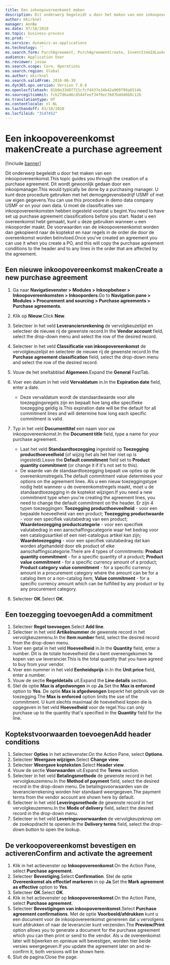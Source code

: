 ```yaml
---
title: Een inkoopovereenkomst maken
description: Dit onderwerp begeleidt u door het maken van een inkoopovereenkomst.
author: mkirknel
manager: AnnBe
ms.date: 07/18/2019
ms.topic: business-process
ms.prod: ''
ms.service: dynamics-ax-applications
ms.technology: ''
ms.search.form: PurchAgreement, PurchAgreementCreate, InventItemIdLookupSimple, AgreementConfirmRunForm, PurchAgreementHistory
audience: Application User
ms.reviewer: josaw
ms.search.scope: Core, Operations
ms.search.region: Global
ms.author: mkirknel
ms.search.validFrom: 2016-06-30
ms.dyn365.ops.version: Version 7.0.0
ms.openlocfilehash: 81b0e33d8f721cfcfd437e34b42a909798a6514b
ms.sourcegitcommit: fcb27d6a46cd544feef34f6ec7607bdd46b0c12b
ms.translationtype: HT
ms.contentlocale: nl-NL
ms.lasthandoff: 03/18/2020
ms.locfileid: "3147452"
---
```

# <a name="create-a-purchase-agreement"></a><span data-ttu-id="43e77-103">Een inkoopovereenkomst maken</span><span class="sxs-lookup"><span data-stu-id="43e77-103">Create a purchase agreement</span></span>

[!include [banner](../../includes/banner.md)]

<span data-ttu-id="43e77-104">Dit onderwerp begeleidt u door het maken van een inkoopovereenkomst.</span><span class="sxs-lookup"><span data-stu-id="43e77-104">This topic guides you through the creation of a purchase agreement.</span></span> <span data-ttu-id="43e77-105">Dit wordt gewoonlijk gedaan door een inkoopmanager.</span><span class="sxs-lookup"><span data-stu-id="43e77-105">This would typically be done by a purchasing manager.</span></span> <span data-ttu-id="43e77-106">U kunt deze procedure gebruiken met het demogegevensbedrijf USMF of met uw eigen gegevens.</span><span class="sxs-lookup"><span data-stu-id="43e77-106">You can use this procedure in demo data company USMF or on your own data.</span></span> <span data-ttu-id="43e77-107">U moet de classificaties van inkoopovereenkomsten hebben ingesteld voordat u begint.</span><span class="sxs-lookup"><span data-stu-id="43e77-107">You need to have set up purchase agreement classifications before you start.</span></span> <span data-ttu-id="43e77-108">Nadat u een overeenkomst hebt gemaakt, kunt u deze gebruiken wanneer u een inkooporder maakt. De voorwaarden van de inkoopovereenkomst worden dan gekopieerd naar de koptekst en naar regels in de order die door de overeenkomst worden beïnvloed.</span><span class="sxs-lookup"><span data-stu-id="43e77-108">Once you've created an agreement you can use it when you create a PO, and this will copy the purchase agreement conditions to the header and to any lines in the order that are affected by the agreement.</span></span>


## <a name="create-a-new-purchase-agreement"></a><span data-ttu-id="43e77-109">Een nieuwe inkoopovereenkomst maken</span><span class="sxs-lookup"><span data-stu-id="43e77-109">Create a new purchase agreement</span></span>
1. <span data-ttu-id="43e77-110">Ga naar **Navigatievenster > Modules > Inkoopbeheer > Inkoopovereenkomsten > Inkooporders**.</span><span class="sxs-lookup"><span data-stu-id="43e77-110">Go to **Navigation pane > Modules > Procurement and sourcing > Purchase agreements > Purchase agreements**.</span></span>
2. <span data-ttu-id="43e77-111">Klik op **Nieuw**.</span><span class="sxs-lookup"><span data-stu-id="43e77-111">Click **New**.</span></span>
3. <span data-ttu-id="43e77-112">Selecteer in het veld **Leveranciersrekening** de vervolgkeuzelijst en selecteer de nieuwe rij de gewenste record.</span><span class="sxs-lookup"><span data-stu-id="43e77-112">In the **Vendor account** field, select the drop-down menu and select the row of the desired record.</span></span>
4. <span data-ttu-id="43e77-113">Selecteer in het veld **Classificatie van inkoopovereenkomst** de vervolgkeuzelijst en selecteer de nieuwe rij de gewenste record.</span><span class="sxs-lookup"><span data-stu-id="43e77-113">In the **Purchase agreement classification** field, select the drop-down menu and select the row of the desired record.</span></span>
5. <span data-ttu-id="43e77-114">Vouw de het sneltabblad **Algemeen**.</span><span class="sxs-lookup"><span data-stu-id="43e77-114">Expand the **General** FastTab.</span></span>
6. <span data-ttu-id="43e77-115">Voer een datum in het veld **Vervaldatum** in.</span><span class="sxs-lookup"><span data-stu-id="43e77-115">In the **Expiration date** field, enter a date.</span></span>

    - <span data-ttu-id="43e77-116">Deze vervaldatum wordt de standaardwaarde voor alle toezeggingsregels zijn en bepaalt hoe lang elke specifieke toezegging geldig is.</span><span class="sxs-lookup"><span data-stu-id="43e77-116">This expiration date will be the default for all commitment lines and will determine how long each specific commitment is valid.</span></span>  

7. <span data-ttu-id="43e77-117">Typ in het veld **Documenttitel** een naam voor uw inkoopovereenkomst.</span><span class="sxs-lookup"><span data-stu-id="43e77-117">In the **Document title** field, type a name for your purchase agreement.</span></span>

    - <span data-ttu-id="43e77-118">Laat het veld **Standaardtoezegging** ingesteld op **Toezegging producthoeveelheid** (of wijzig het als het hier niet op is ingesteld).</span><span class="sxs-lookup"><span data-stu-id="43e77-118">Leave the **Default commitment** field set to **Product quantity commitment** (or change it if it's not set to this).</span></span>  
    - <span data-ttu-id="43e77-119">De waarde van de standaardtoezegging bepaalt uw opties op de overeenkomstregels.</span><span class="sxs-lookup"><span data-stu-id="43e77-119">The default commitment value determines your options on the agreement lines.</span></span> <span data-ttu-id="43e77-120">Als u een nieuw toezeggingstype nodig hebt wanneer u de overeenkomstregels maakt, moet u de standaardtoezegging in de koptekst wijzigen.</span><span class="sxs-lookup"><span data-stu-id="43e77-120">If you need a new commitment type when you're creating the agreement lines, you need to change the default commitment on the header.</span></span> <span data-ttu-id="43e77-121">Er zijn 4 typen toezeggingen: **Toezegging producthoeveelheid** - voor een bepaalde hoeveelheid van een product; **Toezegging productwaarde** - voor een specifiek valutabedrag van een product; **Waardetoezegging productcategorie** - voor een specifiek valutabedrag in een aanschaffingscategorie waar het bedrag voor een catalogusartikel of een niet-catalogus artikel kan zijn; **Waardetoezegging** - voor een specifiek valutabedrag dat kan worden afgehandeld door elk product of elke aanschaffingscategorie.</span><span class="sxs-lookup"><span data-stu-id="43e77-121">There are 4 types of commitments: **Product quantity commitment** - for a specific quantity of a product; **Product value commitment** - for a specific currency amount of a product; **Product category value commitment** - for a specific currency amount in a procurement category where the amount can be for a catalog item or a non-catalog item; **Value commitment** - for a specific currency amount which can be fulfilled by any product or by any procurement category.</span></span>  

8. <span data-ttu-id="43e77-122">Selecteer **OK**.</span><span class="sxs-lookup"><span data-stu-id="43e77-122">Select **OK**.</span></span>

## <a name="add-a-commitment"></a><span data-ttu-id="43e77-123">Een toezegging toevoegen</span><span class="sxs-lookup"><span data-stu-id="43e77-123">Add a commitment</span></span>
1. <span data-ttu-id="43e77-124">Selecteer **Regel toevoegen**.</span><span class="sxs-lookup"><span data-stu-id="43e77-124">Select **Add line**.</span></span>
2. <span data-ttu-id="43e77-125">Selecteer in het veld **Artikelnummer** de gewenste record in het vervolgkeuzemenu.</span><span class="sxs-lookup"><span data-stu-id="43e77-125">In the **Item number** field, select the desired record from the drop-down menu.</span></span>
3. <span data-ttu-id="43e77-126">Voer een getal in het veld **Hoeveelheid** in.</span><span class="sxs-lookup"><span data-stu-id="43e77-126">In the **Quantity** field, enter a number.</span></span> <span data-ttu-id="43e77-127">Dit is de totale hoeveelheid die u bent overeengekomen te kopen van uw leverancier.</span><span class="sxs-lookup"><span data-stu-id="43e77-127">This is the total quantity that you have agreed to buy from your vendor.</span></span>  
4. <span data-ttu-id="43e77-128">Voer een nummer in het veld **Eenheidsprijs** in.</span><span class="sxs-lookup"><span data-stu-id="43e77-128">In the **Unit price** field, enter a number.</span></span>
5. <span data-ttu-id="43e77-129">Vouw de sectie **Regeldetails** uit.</span><span class="sxs-lookup"><span data-stu-id="43e77-129">Expand the **Line details** section.</span></span>
6. <span data-ttu-id="43e77-130">Stel de optie **Max is afgedwongen** in op **Ja**.</span><span class="sxs-lookup"><span data-stu-id="43e77-130">Set the **Max is enforced** option to **Yes**.</span></span> <span data-ttu-id="43e77-131">De optie **Max is afgedwongen** beperkt het gebruik van de toezegging.</span><span class="sxs-lookup"><span data-stu-id="43e77-131">The **Max is enforced** option limits the use of the commitment.</span></span> <span data-ttu-id="43e77-132">U kunt slechts maximaal de hoeveelheid kopen die is opgegeven in het veld **Hoeveelheid** voor de regel.</span><span class="sxs-lookup"><span data-stu-id="43e77-132">You can only purchase up to the quantity that's specified in the **Quantity** field for the line.</span></span>  

## <a name="add-header-conditions"></a><span data-ttu-id="43e77-133">Koptekstvoorwaarden toevoegen</span><span class="sxs-lookup"><span data-stu-id="43e77-133">Add header conditions</span></span>
1. <span data-ttu-id="43e77-134">Selecteer **Opties** in het actievenster.</span><span class="sxs-lookup"><span data-stu-id="43e77-134">On the Action Pane, select **Options**.</span></span>
2. <span data-ttu-id="43e77-135">Selecteer **Weergave wijzigen**.</span><span class="sxs-lookup"><span data-stu-id="43e77-135">Select **Change view**.</span></span>
3. <span data-ttu-id="43e77-136">Selecteer **Weergave kopteksten**.</span><span class="sxs-lookup"><span data-stu-id="43e77-136">Select **Header view**.</span></span>
4. <span data-ttu-id="43e77-137">Vouw de sectie **Voorwaarden** uit.</span><span class="sxs-lookup"><span data-stu-id="43e77-137">Expand the **Terms** section.</span></span>
5. <span data-ttu-id="43e77-138">Selecteer in het veld **Betalingsmethode** de gewenste record in het vervolgkeuzemenu.</span><span class="sxs-lookup"><span data-stu-id="43e77-138">In the **Method of payment** field, select the desired record in the drop-down menu.</span></span> <span data-ttu-id="43e77-139">De betalingsvoorwaarden van de leverancierrekening worden hier standaard weergegeven.</span><span class="sxs-lookup"><span data-stu-id="43e77-139">The payment terms from the vendor account are shown here by default.</span></span>  
6. <span data-ttu-id="43e77-140">Selecteer in het veld **Leveringsmethode** de gewenste record in het vervolgkeuzemenu.</span><span class="sxs-lookup"><span data-stu-id="43e77-140">In the **Mode of delivery** field, select the desired record in the drop-down menu.</span></span>
7. <span data-ttu-id="43e77-141">Selecteer in het veld **Leveringsvoorwaarden** de vervolgkeuzeknop om de zoekopdracht te openen.</span><span class="sxs-lookup"><span data-stu-id="43e77-141">In the **Delivery terms** field, select the drop-down button to open the lookup.</span></span>

## <a name="confirm-and-activate-the-agreement"></a><span data-ttu-id="43e77-142">De verkoopovereenkomst bevestigen en activeren</span><span class="sxs-lookup"><span data-stu-id="43e77-142">Confirm and activate the agreement</span></span>
1. <span data-ttu-id="43e77-143">Klik in het actievenster op **Inkoopovereenkomst**.</span><span class="sxs-lookup"><span data-stu-id="43e77-143">On the Action Pane, select **Purchase agreement**.</span></span>
2. <span data-ttu-id="43e77-144">Selecteer **Bevestiging**.</span><span class="sxs-lookup"><span data-stu-id="43e77-144">Select **Confirmation**.</span></span> <span data-ttu-id="43e77-145">Stel de optie **Overeenkomst als effectief markeren** in op **Ja**.</span><span class="sxs-lookup"><span data-stu-id="43e77-145">Set the **Mark agreement as effective** option to **Yes**.</span></span>  
3. <span data-ttu-id="43e77-146">Selecteer **OK**.</span><span class="sxs-lookup"><span data-stu-id="43e77-146">Select **OK**.</span></span>
4. <span data-ttu-id="43e77-147">Klik in het actievenster op **Inkoopovereenkomst**.</span><span class="sxs-lookup"><span data-stu-id="43e77-147">On the Action Pane, select **Purchase agreement**.</span></span>
5. <span data-ttu-id="43e77-148">Selecteer **Bevestigingen van inkoopovereenkomst**.</span><span class="sxs-lookup"><span data-stu-id="43e77-148">Select **Purchase agreement confirmations**.</span></span> <span data-ttu-id="43e77-149">Met de optie **Voorbeeld/afdrukken** kunt u een document voor de inkoopovereenkomst genereren dat u vervolgens kunt afdrukken of naar de leverancier kunt verzenden.</span><span class="sxs-lookup"><span data-stu-id="43e77-149">The **Preview/Print** option allows you to generate a document for the purchase agreement which you can then print or send to the vendor.</span></span> <span data-ttu-id="43e77-150">Als u de overeenkomst later wilt bijwerken en opnieuw wilt bevestigen, worden hier beide versies weergegeven.</span><span class="sxs-lookup"><span data-stu-id="43e77-150">If you update the agreement later on and re-confirm it, both versions will be shown here.</span></span>  
6. <span data-ttu-id="43e77-151">Sluit de pagina.</span><span class="sxs-lookup"><span data-stu-id="43e77-151">Close the page.</span></span>

